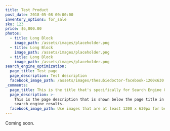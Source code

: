 ```yaml
---
title: Test Product
post_date: 2018-05-08 00:00:00
inventory_options: for_sale
sku: 123
price: $6,000.00
photos:
  - title: Long Block
    image_path: /assets/images/placeholder.png
  - title: Long Block
    image_path: /assets/images/placeholder.png
  - title: Long Block
    image_path: /assets/images/placeholder.png
search_engine_optimization:
  page_title: Test page
  page_description: Test description
  facebook_image_path: /assets/images/thesubiedoctor-facebook-1200x630.png
_comments:
  page_title: This is the title that's specifically for Search Engine Optimization.
  page_description: >-
    This is the page description that is shown below the page title in the
    search engine results.
  facebook_image_path: Use images that are at least 1200 x 630px for best results or a minimum of at least 600 x 315px.
---
```


Coming soon.

